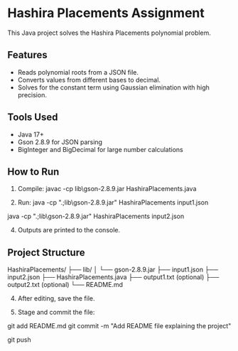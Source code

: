 ﻿# Hashira Placements Assignment

This Java project solves the Hashira Placements polynomial problem.

## Features
- Reads polynomial roots from a JSON file.
- Converts values from different bases to decimal.
- Solves for the constant term using Gaussian elimination with high precision.

## Tools Used
- Java 17+
- Gson 2.8.9 for JSON parsing
- BigInteger and BigDecimal for large number calculations

## How to Run

1. Compile:
javac -cp lib\gson-2.8.9.jar HashiraPlacements.java

2. Run:
java -cp ".;lib\gson-2.8.9.jar" HashiraPlacements input1.json

java -cp ".;lib\gson-2.8.9.jar" HashiraPlacements input2.json


4. Outputs are printed to the console.
## Project Structure

HashiraPlacements/
├── lib/
│ └── gson-2.8.9.jar
├── input1.json
├── input2.json
├── HashiraPlacements.java
├── output1.txt (optional)
├── output2.txt (optional)
└── README.md

4. After editing, save the file.

5. Stage and commit the file:

git add README.md
git commit -m "Add README file explaining the project"

git push
